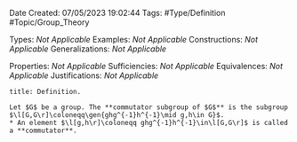 <div class="topSpace"></div>

Date Created: 07/05/2023 19:02:44
Tags: #Type/Definition #Topic/Group_Theory

Types: _Not Applicable_
Examples: _Not Applicable_
Constructions: _Not Applicable_
Generalizations: _Not Applicable_

Properties: _Not Applicable_
Sufficiencies: _Not Applicable_
Equivalences: _Not Applicable_
Justifications: _Not Applicable_

``` ad-Definition
title: Definition.

Let $G$ be a group. The **commutator subgroup of $G$** is the subgroup $\l[G,G\r]\coloneqq\gen{ghg^{-1}h^{-1}\mid g,h\in G}$.
* An element $\l[g,h\r]\coloneqq ghg^{-1}h^{-1}\in\l[G,G\r]$ is called a **commutator**.

```
